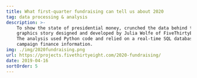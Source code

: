 ```yaml
---
title: What first-quarter fundraising can tell us about 2020
tag: data processing & analysis
description: >-
    To show the state of presidential money, crunched the data behind this
    graphics story designed and developed by Julia Wolfe of FiveThirtyEight.
    The analysis used Python code and relied on a real-time SQL database of
    campaign finance information.
img: ./img/2020fundraising.png
url: https://projects.fivethirtyeight.com/2020-fundraising/
date: 2019-04-16
sortOrder: 5
---
```

